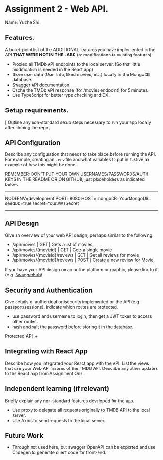 # Assignment 2 - Web API.

Name: Yuzhe Shi

## Features.

A bullet-point list of the ADDITIONAL features you have implemented in the API **THAT WERE NOT IN THE LABS** (or modifications to existing features)
 
+ Proxied all TMDb API endpoints to the local server. (So that little modification is needed in the React app)
+ Store user data (User info, liked movies, etc.) locally in the MongoDB database.
+ Swagger API documentation.
+ Cache the TMDb API response (for /movies endpoint) for 5 minutes.
+ Use TypeScript for better type checking and DX.

## Setup requirements.

[ Outline any non-standard setup steps necessary to run your app locally after cloning the repo.]

## API Configuration

Describe any configuration that needs to take place before running the API. For example, creating an `.env` file and what variables to put in it. Give an example of how this might be done.

REMEMBER: DON'T PUT YOUR OWN USERNAMES/PASSWORDS/AUTH KEYS IN THE README OR ON GITHUB, just placeholders as indicated below:

______________________
NODEENV=development
PORT=8080
HOST=
mongoDB=YourMongoURL
seedDb=true
secret=YourJWTSecret
______________________

## API Design
Give an overview of your web API design, perhaps similar to the following: 

- /api/movies | GET | Gets a list of movies 
- /api/movies/{movieid} | GET | Gets a single movie 
- /api/movies/{movieid}/reviews | GET | Get all reviews for movie 
- /api/movies/{movieid}/reviews | POST | Create a new review for Movie 

If you have your API design on an online platform or graphic, please link to it (e.g. [Swaggerhub](https://app.swaggerhub.com/)).

## Security and Authentication

Give details of authentication/security implemented on the API (e.g. passport/sessions). Indicate which routes are protected.

+ use password and username to login, then get a JWT token to access other routes.
+ hash and salt the password before storing it in the database.

Protected API:
+

## Integrating with React App

Describe how you integrated your React app with the API. List the views that use your Web API instead of the TMDB API. Describe any other updates to the React app from Assignment One.

## Independent learning (if relevant)

Briefly explain any non-standard features developed for the app.   

+ Use proxy to delegate all requests originally to TMDB API to the local server.
+ Use Axios to send requests to the local server.


## Future Work

+ Through not used here, but swagger OpenAPI can be exported and use Codegen to generate client code for front-end.